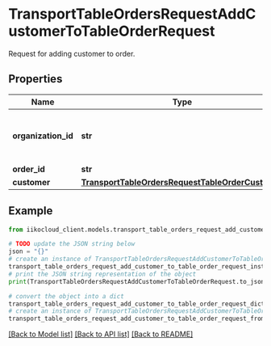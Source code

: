 # TransportTableOrdersRequestAddCustomerToTableOrderRequest

Request for adding customer to order.

## Properties

Name | Type | Description | Notes
------------ | ------------- | ------------- | -------------
**organization_id** | **str** | Organization ID.                Can be obtained by &#x60;/organizations&#x60; operation. | 
**order_id** | **str** | Order ID. | 
**customer** | [**TransportTableOrdersRequestTableOrderCustomer**](TransportTableOrdersRequestTableOrderCustomer.md) | Guest info. | 

## Example

```python
from iikocloud_client.models.transport_table_orders_request_add_customer_to_table_order_request import TransportTableOrdersRequestAddCustomerToTableOrderRequest

# TODO update the JSON string below
json = "{}"
# create an instance of TransportTableOrdersRequestAddCustomerToTableOrderRequest from a JSON string
transport_table_orders_request_add_customer_to_table_order_request_instance = TransportTableOrdersRequestAddCustomerToTableOrderRequest.from_json(json)
# print the JSON string representation of the object
print(TransportTableOrdersRequestAddCustomerToTableOrderRequest.to_json())

# convert the object into a dict
transport_table_orders_request_add_customer_to_table_order_request_dict = transport_table_orders_request_add_customer_to_table_order_request_instance.to_dict()
# create an instance of TransportTableOrdersRequestAddCustomerToTableOrderRequest from a dict
transport_table_orders_request_add_customer_to_table_order_request_from_dict = TransportTableOrdersRequestAddCustomerToTableOrderRequest.from_dict(transport_table_orders_request_add_customer_to_table_order_request_dict)
```
[[Back to Model list]](../README.md#documentation-for-models) [[Back to API list]](../README.md#documentation-for-api-endpoints) [[Back to README]](../README.md)


